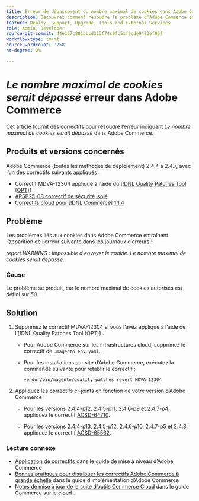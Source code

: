 ```yaml
---
title: Erreur de dépassement du nombre maximal de cookies dans Adobe Commerce
description: Découvrez comment résoudre le problème d’Adobe Commerce en raison duquel une erreur se produit indiquant que le nombre maximal de cookies serait dépassé.
feature: Deploy, Support, Upgrade, Tools and External Services
role: Admin, Developer
source-git-commit: 44e167c801bbcd313f74c9fc51f9cde9473ef96f
workflow-type: tm+mt
source-wordcount: '258'
ht-degree: 0%

---
```


# *Le nombre maximal de cookies serait dépassé* erreur dans Adobe Commerce

Cet article fournit des correctifs pour résoudre l’erreur indiquant *Le nombre maximal de cookies serait dépassé* dans Adobe Commerce.

## Produits et versions concernés

Adobe Commerce (toutes les méthodes de déploiement) 2.4.4 à 2.4.7, avec l’un des correctifs suivants appliqués :

* Correctif MDVA-12304 appliqué à l’aide du [[!DNL Quality Patches Tool (QPT)]](https://experienceleague.adobe.com/en/docs/commerce-operations/tools/quality-patches-tool/release-notes)
* [APSB25-08 correctif de sécurité isolé](/help/troubleshooting/known-issues-patches-attached/security-update-available-for-adobe-commerce-apsb25-08.md)
* [Correctifs cloud pour [!DNL Commerce] 1.1.4](https://experienceleague.adobe.com/en/docs/commerce-on-cloud/user-guide/release-notes/cloud-patches)

## Problème

Les problèmes liés aux cookies dans Adobe Commerce entraînent l’apparition de l’erreur suivante dans les journaux d’erreurs :

*report.WARNING : impossible d&#39;envoyer le cookie. Le nombre maximal de cookies serait dépassé.*

### Cause

Le problème se produit, car le nombre maximal de cookies autorisés est défini sur *50*.

## Solution

1. Supprimez le correctif MDVA-12304 si vous l’avez appliqué à l’aide de l’[!DNL Quality Patches Tool (QPT)] .

   * Pour Adobe Commerce sur les infrastructures cloud, supprimez le correctif de `.magento.env.yaml`.
   * Pour les installations sur site d’Adobe Commerce, exécutez la commande suivante pour rétablir le correctif :

     `vendor/bin/magento/quality-patches revert MDVA-12304`

1. Appliquez les correctifs ci-joints en fonction de votre version d’Adobe Commerce :

   * Pour les versions 2.4.4-p12, 2.4.5-p11, 2.4.6-p9 et 2.4.7-p4, appliquez le correctif [ACSD-64710](assets/acsd-64710_2.4.5-p11.patch.zip).

   * Pour les versions 2.4.4-p13, 2.4.5-p12, 2.4.6-p10, 2.4.7-p5 et 2.4.8, appliquez le correctif [ACSD-65562](assets/acsd-65562_2.4.5-p12.patch.zip).

### Lecture connexe

* [ Application de correctifs ](https://experienceleague.adobe.com/en/docs/commerce-operations/upgrade-guide/patches/apply) dans le guide de mise à niveau d’Adobe Commerce
* [Bonnes pratiques pour distribuer les correctifs Adobe Commerce à grande échelle](https://experienceleague.adobe.com/en/docs/commerce-operations/implementation-playbook/best-practices/maintenance/patching-at-scale) dans le guide d’implémentation d’Adobe Commerce
* [Notes de mise à jour de la suite d’outils Commerce Cloud](https://experienceleague.adobe.com/en/docs/commerce-on-cloud/user-guide/release-notes/cloud-tools-suite) dans le guide Commerce sur le cloud .
